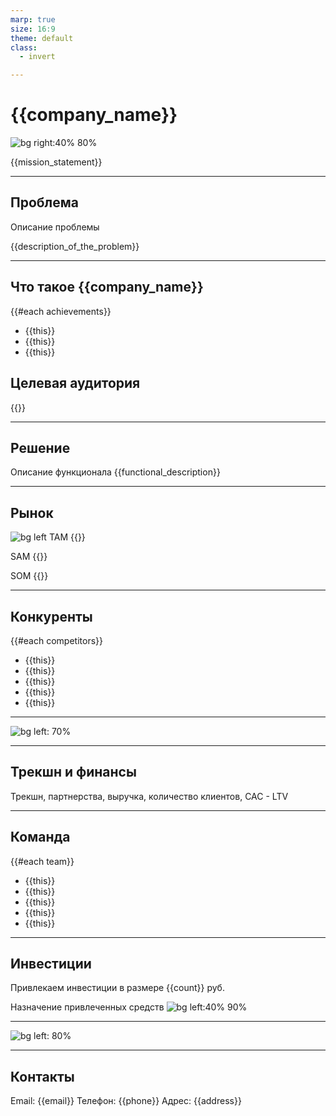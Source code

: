 ```yaml
---
marp: true
size: 16:9
theme: default
class:
  - invert

---
```


# {{company_name}}

![bg right:40% 80%](https://catherineasquithgallery.com/uploads/posts/2021-02/1614529164_84-p-krasnii-krug-na-belom-fone-91.png) 


{{mission_statement}}

---

## Проблема

Описание проблемы

{{description_of_the_problem}}

---

## Что такое {{company_name}}

{{#each achievements}}
- {{this}}
- {{this}}
- {{this}}

## Целевая аудитория

{{}}

---

## Решение

Описание функционала 
{{functional_description}}


---

## Рынок

![bg left](https://cdn2.slidemodel.com/wp-content/uploads/9074-01-tam-sam-som-1.jpg) 
TAM {{}}

SAM {{}}

SOM {{}}

---

## Конкуренты

{{#each competitors}}
- {{this}}
- {{this}}
- {{this}}
- {{this}}
- {{this}}


---

![bg left: 70%](https://bootstraptema.ru/_sf/20/97627110.jpg) 

---

## Трекшн и финансы

Трекшн, партнерства, выручка, количество клиентов, CAC - LTV


---

## Команда

{{#each team}}
- {{this}}
- {{this}}
- {{this}}
- {{this}}
- {{this}}

---

## Инвестиции

Привлекаем инвестиции в размере {{count}} руб.

Назначение привлеченных средств 
![bg left:40% 90% ](https://i2.wp.com/matplotlib.org/1.3.1/mpl_examples/pie_and_polar_charts/pie_demo_features.hires.png) 

---

![bg left: 80%](https://vkool.com/wp-content/uploads/ico/snovio/Roadmap-20.jpg) 

---
## Контакты

Email: {{email}}
Телефон: {{phone}}
Адрес: {{address}}
